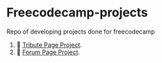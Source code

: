# Freecodecamp-projects
Repo of developing projects done for freecodecamp


1) 🗽 [Tribute Page Project][tribute].
2) 📝 [Forum Page Project][forum].

[tribute]: https://codepen.io/akshaych/full/MWKNxxY
[forum]: https://codepen.io/akshaych/full/VwaYZdR
